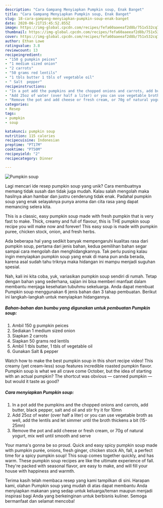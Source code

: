 ```yaml
---
description: "Cara Gampang Menyiapkan Pumpkin soup, Enak Banget"
title: "Cara Gampang Menyiapkan Pumpkin soup, Enak Banget"
slug: 18-cara-gampang-menyiapkan-pumpkin-soup-enak-banget
date: 2020-06-21T15:45:52.855Z
image: https://img-global.cpcdn.com/recipes/fefa60aaeeaf2d8b/751x532cq70/pumpkin-soup-recipe-main-photo.jpg
thumbnail: https://img-global.cpcdn.com/recipes/fefa60aaeeaf2d8b/751x532cq70/pumpkin-soup-recipe-main-photo.jpg
cover: https://img-global.cpcdn.com/recipes/fefa60aaeeaf2d8b/751x532cq70/pumpkin-soup-recipe-main-photo.jpg
author: Ethan Lowe
ratingvalue: 3.8
reviewcount: 13
recipeingredient:
- "150 g pumpkin peices"
- "1 medium sized onion"
- "2 carrots"
- "50 grams red lentils"
- "1 tbls butter 1 tbls of vegetable oil"
- " Salt  pepper"
recipeinstructions:
- "In a pot add the pumpkins and the chopped onions and carrots, add butter, black pepper, salt and oil and stir fry it for 10mn"
- "Add 25oz of water (over half a liter) or you can use vegetable broth as well, add the lentils and let simmer until the broth thickens a bit (15-25mn)"
- "Remove the pot and add cheese or fresh cream, or 70g of natural yogurt, mix well until smooth and serve"
categories:
- Resep
tags:
- pumpkin
- soup

katakunci: pumpkin soup 
nutrition: 115 calories
recipecuisine: Indonesian
preptime: "PT17M"
cooktime: "PT50M"
recipeyield: "2"
recipecategory: Dinner

---
```



![Pumpkin soup](https://img-global.cpcdn.com/recipes/fefa60aaeeaf2d8b/751x532cq70/pumpkin-soup-recipe-main-photo.jpg)

Lagi mencari ide resep pumpkin soup yang unik? Cara membuatnya memang tidak susah dan tidak juga mudah. Kalau salah mengolah maka hasilnya akan hambar dan justru cenderung tidak enak. Padahal pumpkin soup yang enak selayaknya punya aroma dan cita rasa yang dapat memancing selera kita.

This is a classic, easy pumpkin soup made with fresh pumpkin that is very fast to make. Thick, creamy and full of flavour, this is THE pumpkin soup recipe you will make now and forever! This easy soup is made with pumpkin puree, chicken stock, onion, and fresh herbs.

Ada beberapa hal yang sedikit banyak mempengaruhi kualitas rasa dari pumpkin soup, pertama dari jenis bahan, kedua pemilihan bahan segar sampai cara mengolah dan menghidangkannya. Tak perlu pusing kalau ingin menyiapkan pumpkin soup yang enak di mana pun anda berada, karena asal sudah tahu triknya maka hidangan ini mampu menjadi suguhan spesial.


Nah, kali ini kita coba, yuk, variasikan pumpkin soup sendiri di rumah. Tetap dengan bahan yang sederhana, sajian ini bisa memberi manfaat dalam membantu menjaga kesehatan tubuhmu sekeluarga. Anda dapat membuat Pumpkin soup menggunakan 6 jenis bahan dan 3 tahap pembuatan. Berikut ini langkah-langkah untuk menyiapkan hidangannya.

<!--inarticleads1-->

##### Bahan-bahan dan bumbu yang digunakan untuk pembuatan Pumpkin soup:

1. Ambil 150 g pumpkin peices
1. Sediakan 1 medium sized onion
1. Siapkan 2 carrots
1. Siapkan 50 grams red lentils
1. Ambil 1 tbls butter, 1 tbls of vegetable oil
1. Gunakan  Salt &amp; pepper


Watch how to make the best pumpkin soup in this short recipe video! This creamy (yet cream-less) soup features incredible roasted pumpkin flavor. Pumpkin soup is what we all crave come October, but the idea of starting with an actual pumpkin? The shortcut was obvious — canned pumpkin — but would it taste as good? 

<!--inarticleads2-->

##### Cara menyiapkan Pumpkin soup:

1. In a pot add the pumpkins and the chopped onions and carrots, add butter, black pepper, salt and oil and stir fry it for 10mn
1. Add 25oz of water (over half a liter) or you can use vegetable broth as well, add the lentils and let simmer until the broth thickens a bit (15-25mn)
1. Remove the pot and add cheese or fresh cream, or 70g of natural yogurt, mix well until smooth and serve


Your mama&#39;s gonna be so proud. Quick and easy spicy pumpkin soup made with pumpkin purée, onions, fresh ginger, chicken stock Ah, fall, a perfect time for a spicy pumpkin soup! This soup comes together quickly, and has warm. These pumpkin soup recipes are like the ultimate experience of fall. They&#39;re packed with seasonal flavor, are easy to make, and will fill your house with happiness and warmth. 

Terima kasih telah membaca resep yang kami tampilkan di sini. Harapan kami, olahan Pumpkin soup yang mudah di atas dapat membantu Anda menyiapkan makanan yang sedap untuk keluarga/teman maupun menjadi inspirasi bagi Anda yang berkeinginan untuk berbisnis kuliner. Semoga bermanfaat dan selamat mencoba!
